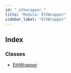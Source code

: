 ```yaml
---
id: "_ethwrapper_"
title: "Module: EthWrapper"
sidebar_label: "EthWrapper"
---
```


## Index

### Classes

* [EthWrapper](../classes/_ethwrapper_.ethwrapper.md)
